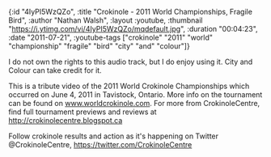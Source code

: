 {:id "4IyPI5WzQZo",
 :title "Crokinole - 2011 World Championships, Fragile Bird",
 :author "Nathan Walsh",
 :layout :youtube,
 :thumbnail "https://i.ytimg.com/vi/4IyPI5WzQZo/mqdefault.jpg",
 :duration "00:04:23",
 :date "2011-07-21",
 :youtube-tags
 ["crokinole"
  "2011"
  "world"
  "championship"
  "fragile"
  "bird"
  "city"
  "and"
  "colour"]}


I do not own the rights to this audio track, but I do enjoy using it. City and Colour can take credit for it.

This is a tribute video of the 2011 World Crokinole Championships which occurred on June 4, 2011 in Tavistock, Ontario. More info on the tournament can be found on www.worldcrokinole.com. For more from CrokinoleCentre, find full tournament previews and reviews at http://crokinolecentre.blogspot.ca

Follow crokinole results and action as it's happening on Twitter @CrokinoleCentre, https://twitter.com/CrokinoleCentre

